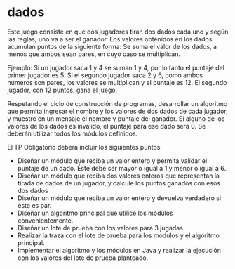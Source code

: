 # dados

Este juego consiste en que dos jugadores tiran dos dados cada uno y según las reglas, uno va a ser el ganador. Los valores obtenidos en los dados acumulan puntos de la siguiente forma: Se suma el valor de los dados, a menos que ambos sean pares, en cuyo caso se multiplican.

Ejemplo: Si un jugador saca 1 y 4 se suman 1 y 4, por lo tanto el puntaje del primer jugador es 5. Si el segundo jugador saca 2 y 6, como ambos números son pares, los valores se multiplican y el puntaje es 12. El segundo jugador, con 12 puntos, gana el juego.

Respetando el ciclo de construcción de programas, desarrollar un algoritmo que permita ingresar el nombre y los valores de dos dados de cada jugador, y muestre en un mensaje el nombre y puntaje del ganador. Si alguno de los valores de los dados es inválido, el puntaje para ese dado será 0. Se deberán utilizar todos los módulos definidos.

El TP Obligatorio deberá incluir los siguientes puntos:

-	Diseñar un módulo que reciba un valor entero y permita validar el puntaje de un dado. Éste debe ser mayor o igual a 1 y menor o igual a 6..
-	Diseñar un módulo que reciba dos valores enteros que representan la tirada de dados de un jugador, y calcule los puntos ganados con esos dos dados
-	Diseñar un módulo que reciba un valor entero y devuelva verdadero si éste es par.
-	Diseñar un algoritmo principal que utilice los módulos convenientemente.
-	Diseñar un lote de prueba con los valores para 3 jugadas.
-	Realizar la traza con el lote de prueba para los módulos y el algoritmo principal.
-	Implementar el algoritmo y los módulos en Java y realizar la ejecución con los valores del lote de prueba planteado.

